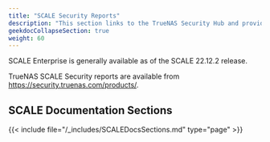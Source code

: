 ```yaml
---
title: "SCALE Security Reports"
description: "This section links to the TrueNAS Security Hub and provides additional security notices about TrueNAS SCALE."
geekdocCollapseSection: true
weight: 60
---
```


SCALE Enterprise is generally available as of the SCALE 22.12.2 release.

TrueNAS SCALE Security reports are available from https://security.truenas.com/products/.

## SCALE Documentation Sections

{{< include file="/_includes/SCALEDocsSections.md" type="page" >}}
